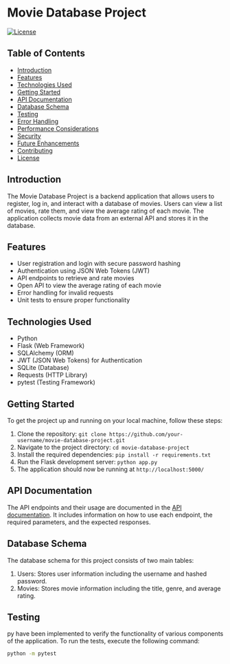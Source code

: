 # Movie Database Project

[![License](https://img.shields.io/badge/license-MIT-blue.svg)](https://opensource.org/licenses/MIT)

## Table of Contents

- [Introduction](#introduction)
- [Features](#features)
- [Technologies Used](#technologies-used)
- [Getting Started](#getting-started)
- [API Documentation](#api-documentation)
- [Database Schema](#database-schema)
- [Testing](#testing)
- [Error Handling](#error-handling)
- [Performance Considerations](#performance-considerations)
- [Security](#security)
- [Future Enhancements](#future-enhancements)
- [Contributing](#contributing)
- [License](#license)

## Introduction

The Movie Database Project is a backend application that allows users to register, log in, and interact with a database of movies. Users can view a list of movies, rate them, and view the average rating of each movie. The application collects movie data from an external API and stores it in the database.

## Features

- User registration and login with secure password hashing
- Authentication using JSON Web Tokens (JWT)
- API endpoints to retrieve and rate movies
- Open API to view the average rating of each movie
- Error handling for invalid requests
- Unit tests to ensure proper functionality

## Technologies Used

- Python
- Flask (Web Framework)
- SQLAlchemy (ORM)
- JWT (JSON Web Tokens) for Authentication
- SQLite (Database)
- Requests (HTTP Library)
- pytest (Testing Framework)

## Getting Started

To get the project up and running on your local machine, follow these steps:

1. Clone the repository: `git clone https://github.com/your-username/movie-database-project.git`
2. Navigate to the project directory: `cd movie-database-project`
3. Install the required dependencies: `pip install -r requirements.txt`
4. Run the Flask development server: `python app.py`
5. The application should now be running at `http://localhost:5000/`

## API Documentation

The API endpoints and their usage are documented in the [API documentation](API_DOCS.md). It includes information on how to use each endpoint, the required parameters, and the expected responses.

## Database Schema

The database schema for this project consists of two main tables:

1. Users: Stores user information including the username and hashed password.
2. Movies: Stores movie information including the title, genre, and average rating.

## Testing

py have been implemented to verify the functionality of various components of the application. To run the tests, execute the following command:

```bash
python -m pytest



